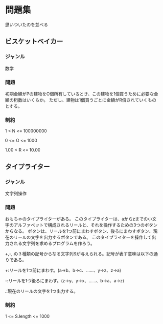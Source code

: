 # 問題集

思いついたのを並べる

## ビスケットベイカー

### ジャンル

数学

### 問題

初期金額がPの建物をO個所有しているとき、この建物を1個買うために必要な金額の桁数はいくらか。
ただし、建物は1個買うごとに金額がR倍されていくものとする。

### 制約

1 < N <= 100000000

0 <= O <= 1000

1.00 < R <= 10.00

## タイプライター

### ジャンル

文字列操作

### 問題

おもちゃのタイプライターがある。
このタイプライターは、aからzまでの小文字のアルファベットで構成されるリールと、それを操作するための3つのボタンからなる。
ボタンは、リールを1つ前にまわすボタン、後ろにまわすボタン、現在のリールの文字を出力するボタンである。
このタイプライターを操作して出力される文字列を求めるプログラムを作ろう。

+,-,.の３種類の記号からなる文字列Sが与えられる。記号が表す意味は以下の通りである。

+:リールを1つ前にまわす。(a->b、b->c、……、y->z、z->a)

-:リールを1つ後ろにまわす。(z->y、y->x、……、b->a、a->z)

.:現在のリールの文字を1つ出力する。

### 制約

1 <= S.length <= 1000
